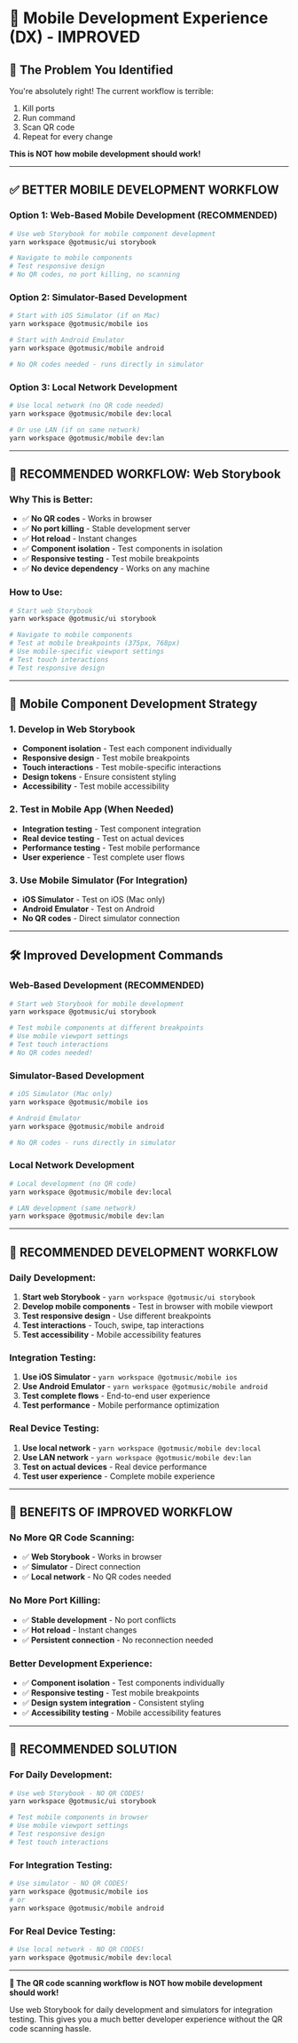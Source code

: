 # 🚀 **Mobile Development Experience (DX) - IMPROVED**

## 🎯 **The Problem You Identified**
You're absolutely right! The current workflow is terrible:
1. Kill ports
2. Run command  
3. Scan QR code
4. Repeat for every change

**This is NOT how mobile development should work!**

---

## ✅ **BETTER MOBILE DEVELOPMENT WORKFLOW**

### **Option 1: Web-Based Mobile Development (RECOMMENDED)**
```bash
# Use web Storybook for mobile component development
yarn workspace @gotmusic/ui storybook

# Navigate to mobile components
# Test responsive design
# No QR codes, no port killing, no scanning
```

### **Option 2: Simulator-Based Development**
```bash
# Start with iOS Simulator (if on Mac)
yarn workspace @gotmusic/mobile ios

# Start with Android Emulator
yarn workspace @gotmusic/mobile android

# No QR codes needed - runs directly in simulator
```

### **Option 3: Local Network Development**
```bash
# Use local network (no QR code needed)
yarn workspace @gotmusic/mobile dev:local

# Or use LAN (if on same network)
yarn workspace @gotmusic/mobile dev:lan
```

---

## 🎨 **RECOMMENDED WORKFLOW: Web Storybook**

### **Why This is Better:**
- ✅ **No QR codes** - Works in browser
- ✅ **No port killing** - Stable development server
- ✅ **Hot reload** - Instant changes
- ✅ **Component isolation** - Test components in isolation
- ✅ **Responsive testing** - Test mobile breakpoints
- ✅ **No device dependency** - Works on any machine

### **How to Use:**
```bash
# Start web Storybook
yarn workspace @gotmusic/ui storybook

# Navigate to mobile components
# Test at mobile breakpoints (375px, 768px)
# Use mobile-specific viewport settings
# Test touch interactions
# Test responsive design
```

---

## 📱 **Mobile Component Development Strategy**

### **1. Develop in Web Storybook**
- **Component isolation** - Test each component individually
- **Responsive design** - Test mobile breakpoints
- **Touch interactions** - Test mobile-specific interactions
- **Design tokens** - Ensure consistent styling
- **Accessibility** - Test mobile accessibility

### **2. Test in Mobile App (When Needed)**
- **Integration testing** - Test component integration
- **Real device testing** - Test on actual devices
- **Performance testing** - Test mobile performance
- **User experience** - Test complete user flows

### **3. Use Mobile Simulator (For Integration)**
- **iOS Simulator** - Test on iOS (Mac only)
- **Android Emulator** - Test on Android
- **No QR codes** - Direct simulator connection

---

## 🛠️ **Improved Development Commands**

### **Web-Based Development (RECOMMENDED)**
```bash
# Start web Storybook for mobile development
yarn workspace @gotmusic/ui storybook

# Test mobile components at different breakpoints
# Use mobile viewport settings
# Test touch interactions
# No QR codes needed!
```

### **Simulator-Based Development**
```bash
# iOS Simulator (Mac only)
yarn workspace @gotmusic/mobile ios

# Android Emulator
yarn workspace @gotmusic/mobile android

# No QR codes - runs directly in simulator
```

### **Local Network Development**
```bash
# Local development (no QR code)
yarn workspace @gotmusic/mobile dev:local

# LAN development (same network)
yarn workspace @gotmusic/mobile dev:lan
```

---

## 🎯 **RECOMMENDED DEVELOPMENT WORKFLOW**

### **Daily Development:**
1. **Start web Storybook** - `yarn workspace @gotmusic/ui storybook`
2. **Develop mobile components** - Test in browser with mobile viewport
3. **Test responsive design** - Use different breakpoints
4. **Test interactions** - Touch, swipe, tap interactions
5. **Test accessibility** - Mobile accessibility features

### **Integration Testing:**
1. **Use iOS Simulator** - `yarn workspace @gotmusic/mobile ios`
2. **Use Android Emulator** - `yarn workspace @gotmusic/mobile android`
3. **Test complete flows** - End-to-end user experience
4. **Test performance** - Mobile performance optimization

### **Real Device Testing:**
1. **Use local network** - `yarn workspace @gotmusic/mobile dev:local`
2. **Use LAN network** - `yarn workspace @gotmusic/mobile dev:lan`
3. **Test on actual devices** - Real device performance
4. **Test user experience** - Complete mobile experience

---

## 🚀 **BENEFITS OF IMPROVED WORKFLOW**

### **No More QR Code Scanning:**
- ✅ **Web Storybook** - Works in browser
- ✅ **Simulator** - Direct connection
- ✅ **Local network** - No QR codes needed

### **No More Port Killing:**
- ✅ **Stable development** - No port conflicts
- ✅ **Hot reload** - Instant changes
- ✅ **Persistent connection** - No reconnection needed

### **Better Development Experience:**
- ✅ **Component isolation** - Test components individually
- ✅ **Responsive testing** - Test mobile breakpoints
- ✅ **Design system integration** - Consistent styling
- ✅ **Accessibility testing** - Mobile accessibility features

---

## 🎉 **RECOMMENDED SOLUTION**

### **For Daily Development:**
```bash
# Use web Storybook - NO QR CODES!
yarn workspace @gotmusic/ui storybook

# Test mobile components in browser
# Use mobile viewport settings
# Test responsive design
# Test touch interactions
```

### **For Integration Testing:**
```bash
# Use simulator - NO QR CODES!
yarn workspace @gotmusic/mobile ios
# or
yarn workspace @gotmusic/mobile android
```

### **For Real Device Testing:**
```bash
# Use local network - NO QR CODES!
yarn workspace @gotmusic/mobile dev:local
```

---

**🎯 The QR code scanning workflow is NOT how mobile development should work!**

Use web Storybook for daily development and simulators for integration testing. This gives you a much better developer experience without the QR code scanning hassle.
